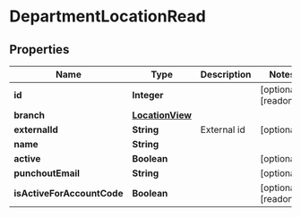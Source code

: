 

# DepartmentLocationRead


## Properties

| Name | Type | Description | Notes |
|------------ | ------------- | ------------- | -------------|
|**id** | **Integer** |  |  [optional] [readonly] |
|**branch** | [**LocationView**](LocationView.md) |  |  |
|**externalId** | **String** | External id |  [optional] |
|**name** | **String** |  |  |
|**active** | **Boolean** |  |  [optional] |
|**punchoutEmail** | **String** |  |  [optional] |
|**isActiveForAccountCode** | **Boolean** |  |  [optional] [readonly] |




